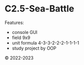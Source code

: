 # C2.5-Sea-Battle
Features:
  * console GUI
  * field 9x9
  * unit formula 4-3-3-2-2-2-1-1-1-1
  * study project by OOP

© 2022-2023
